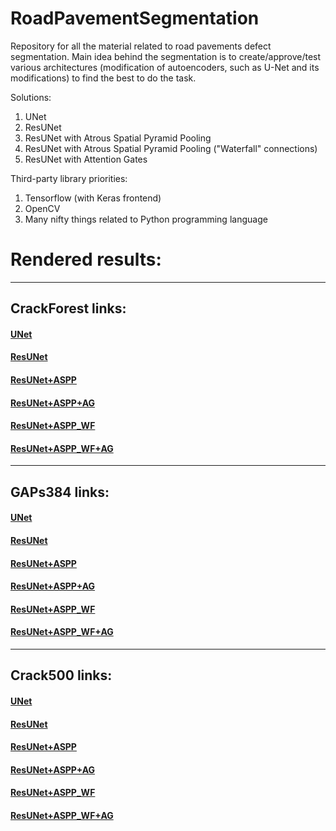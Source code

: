 # RoadPavementSegmentation
Repository for all the material related to road pavements defect segmentation. Main idea behind the segmentation is to create/approve/test various architectures (modification of autoencoders, such as U-Net and its modifications) to find the best to do the task. 

Solutions:
1. UNet
2. ResUNet
2. ResUNet with Atrous Spatial Pyramid Pooling
3. ResUNet with Atrous Spatial Pyramid Pooling ("Waterfall" connections)
4. ResUNet with Attention Gates

Third-party library priorities: 
1. Tensorflow (with Keras frontend)
2. OpenCV
3. Many nifty things related to Python programming language

# Rendered results:  
---------------------  
## CrackForest links:  
#### [UNet](https://www.youtube.com/watch?v=mcLsCJ7fH2k&list=PL5dj7GxMk-6wtz5SVQnv1dPBoSc_5lHQ2&index=11)  
#### [ResUNet](https://www.youtube.com/watch?v=xEnShuqWLjg&list=PL5dj7GxMk-6wtz5SVQnv1dPBoSc_5lHQ2&index=15)  
#### [ResUNet+ASPP](https://www.youtube.com/watch?v=2sbeCc27ZUo&list=PL5dj7GxMk-6wtz5SVQnv1dPBoSc_5lHQ2&index=18)  
#### [ResUNet+ASPP+AG](https://www.youtube.com/watch?v=1AMHWY-OAhA&list=PL5dj7GxMk-6wtz5SVQnv1dPBoSc_5lHQ2&index=12)  
#### [ResUNet+ASPP_WF](https://www.youtube.com/watch?v=FqQiivLl1s8&list=PL5dj7GxMk-6wtz5SVQnv1dPBoSc_5lHQ2&index=14)  
#### [ResUNet+ASPP_WF+AG](https://www.youtube.com/watch?v=9F_zW5VmIT0&list=PL5dj7GxMk-6wtz5SVQnv1dPBoSc_5lHQ2&index=13)  
---------------------
## GAPs384 links:  
#### [UNet](https://www.youtube.com/watch?v=mjcN0ZoImzY&list=PL5dj7GxMk-6wtz5SVQnv1dPBoSc_5lHQ2&index=1)   
#### [ResUNet](https://www.youtube.com/watch?v=uTEA_Poum0E&list=PL5dj7GxMk-6wtz5SVQnv1dPBoSc_5lHQ2&index=6)   
#### [ResUNet+ASPP](https://www.youtube.com/watch?v=hfS3vNMW0Dc&list=PL5dj7GxMk-6wtz5SVQnv1dPBoSc_5lHQ2&index=5)  
#### [ResUNet+ASPP+AG](https://www.youtube.com/watch?v=6kOLpumZyHI&list=PL5dj7GxMk-6wtz5SVQnv1dPBoSc_5lHQ2&index=2)  
#### [ResUNet+ASPP_WF](https://www.youtube.com/watch?v=jlRIvxolr4Q&list=PL5dj7GxMk-6wtz5SVQnv1dPBoSc_5lHQ2&index=4)  
#### [ResUNet+ASPP_WF+AG](https://www.youtube.com/watch?v=a4f0V25L7qw&list=PL5dj7GxMk-6wtz5SVQnv1dPBoSc_5lHQ2&index=3)  
---------------------
## Crack500 links:  
#### [UNet](https://www.youtube.com/watch?v=lHyoeqzrZA8&list=PL5dj7GxMk-6wtz5SVQnv1dPBoSc_5lHQ2&index=16)  
#### [ResUNet](https://www.youtube.com/watch?v=60J5EqEZaCw&list=PL5dj7GxMk-6wtz5SVQnv1dPBoSc_5lHQ2&index=10)  
#### [ResUNet+ASPP](https://www.youtube.com/watch?v=A19kr7A8yco&list=PL5dj7GxMk-6wtz5SVQnv1dPBoSc_5lHQ2&index=9)  
#### [ResUNet+ASPP+AG](https://www.youtube.com/watch?v=MH9pAlTnr1c&list=PL5dj7GxMk-6wtz5SVQnv1dPBoSc_5lHQ2&index=17)  
#### [ResUNet+ASPP_WF](https://www.youtube.com/watch?v=UvBb_MGGG7M&list=PL5dj7GxMk-6wtz5SVQnv1dPBoSc_5lHQ2&index=8)  
#### [ResUNet+ASPP_WF+AG](https://www.youtube.com/watch?v=g8hU2_-J75w&list=PL5dj7GxMk-6wtz5SVQnv1dPBoSc_5lHQ2&index=7)  
